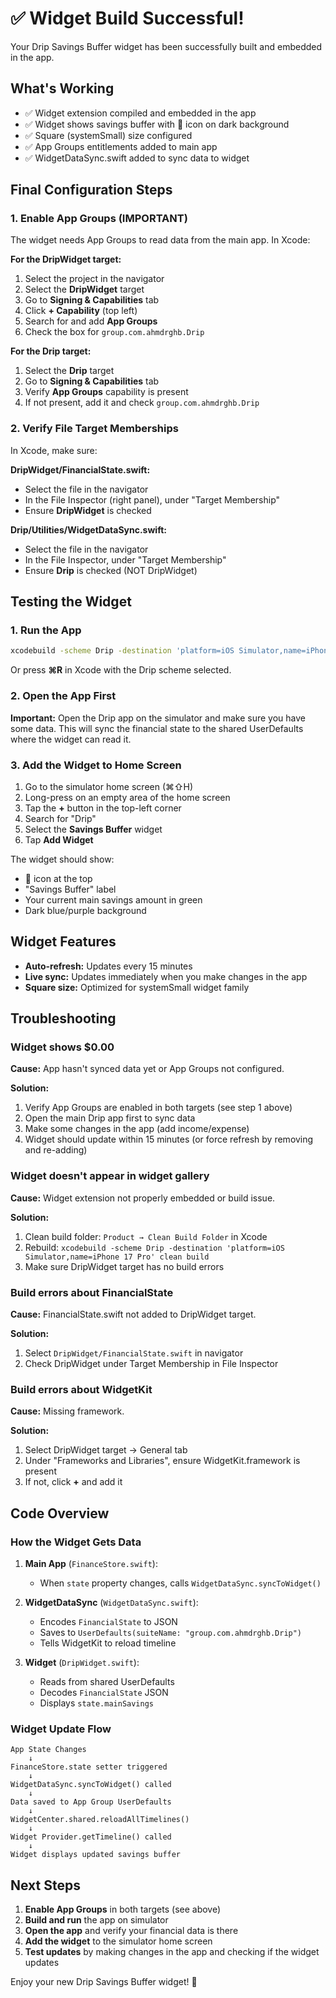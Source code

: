 # ✅ Widget Build Successful!

Your Drip Savings Buffer widget has been successfully built and embedded in the app.

## What's Working

- ✅ Widget extension compiled and embedded in the app
- ✅ Widget shows savings buffer with 🛟 icon on dark background
- ✅ Square (systemSmall) size configured
- ✅ App Groups entitlements added to main app
- ✅ WidgetDataSync.swift added to sync data to widget

## Final Configuration Steps

### 1. Enable App Groups (IMPORTANT)

The widget needs App Groups to read data from the main app. In Xcode:

**For the DripWidget target:**
1. Select the project in the navigator
2. Select the **DripWidget** target
3. Go to **Signing & Capabilities** tab
4. Click **+ Capability** (top left)
5. Search for and add **App Groups**
6. Check the box for `group.com.ahmdrghb.Drip`

**For the Drip target:**
1. Select the **Drip** target
2. Go to **Signing & Capabilities** tab
3. Verify **App Groups** capability is present
4. If not present, add it and check `group.com.ahmdrghb.Drip`

### 2. Verify File Target Memberships

In Xcode, make sure:

**DripWidget/FinancialState.swift:**
- Select the file in the navigator
- In the File Inspector (right panel), under "Target Membership"
- Ensure **DripWidget** is checked

**Drip/Utilities/WidgetDataSync.swift:**
- Select the file in the navigator
- In the File Inspector, under "Target Membership"
- Ensure **Drip** is checked (NOT DripWidget)

## Testing the Widget

### 1. Run the App

```bash
xcodebuild -scheme Drip -destination 'platform=iOS Simulator,name=iPhone 17 Pro' run
```

Or press **⌘R** in Xcode with the Drip scheme selected.

### 2. Open the App First

**Important:** Open the Drip app on the simulator and make sure you have some data. This will sync the financial state to the shared UserDefaults where the widget can read it.

### 3. Add the Widget to Home Screen

1. Go to the simulator home screen (⌘⇧H)
2. Long-press on an empty area of the home screen
3. Tap the **+** button in the top-left corner
4. Search for "Drip"
5. Select the **Savings Buffer** widget
6. Tap **Add Widget**

The widget should show:
- 🛟 icon at the top
- "Savings Buffer" label
- Your current main savings amount in green
- Dark blue/purple background

## Widget Features

- **Auto-refresh:** Updates every 15 minutes
- **Live sync:** Updates immediately when you make changes in the app
- **Square size:** Optimized for systemSmall widget family

## Troubleshooting

### Widget shows $0.00

**Cause:** App hasn't synced data yet or App Groups not configured.

**Solution:**
1. Verify App Groups are enabled in both targets (see step 1 above)
2. Open the main Drip app first to sync data
3. Make some changes in the app (add income/expense)
4. Widget should update within 15 minutes (or force refresh by removing and re-adding)

### Widget doesn't appear in widget gallery

**Cause:** Widget extension not properly embedded or build issue.

**Solution:**
1. Clean build folder: `Product → Clean Build Folder` in Xcode
2. Rebuild: `xcodebuild -scheme Drip -destination 'platform=iOS Simulator,name=iPhone 17 Pro' clean build`
3. Make sure DripWidget target has no build errors

### Build errors about FinancialState

**Cause:** FinancialState.swift not added to DripWidget target.

**Solution:**
1. Select `DripWidget/FinancialState.swift` in navigator
2. Check DripWidget under Target Membership in File Inspector

### Build errors about WidgetKit

**Cause:** Missing framework.

**Solution:**
1. Select DripWidget target → General tab
2. Under "Frameworks and Libraries", ensure WidgetKit.framework is present
3. If not, click **+** and add it

## Code Overview

### How the Widget Gets Data

1. **Main App** (`FinanceStore.swift`):
   - When `state` property changes, calls `WidgetDataSync.syncToWidget()`

2. **WidgetDataSync** (`WidgetDataSync.swift`):
   - Encodes `FinancialState` to JSON
   - Saves to `UserDefaults(suiteName: "group.com.ahmdrghb.Drip")`
   - Tells WidgetKit to reload timeline

3. **Widget** (`DripWidget.swift`):
   - Reads from shared UserDefaults
   - Decodes `FinancialState` JSON
   - Displays `state.mainSavings`

### Widget Update Flow

```
App State Changes
    ↓
FinanceStore.state setter triggered
    ↓
WidgetDataSync.syncToWidget() called
    ↓
Data saved to App Group UserDefaults
    ↓
WidgetCenter.shared.reloadAllTimelines()
    ↓
Widget Provider.getTimeline() called
    ↓
Widget displays updated savings buffer
```

## Next Steps

1. **Enable App Groups** in both targets (see above)
2. **Build and run** the app on simulator
3. **Open the app** and verify your financial data is there
4. **Add the widget** to the simulator home screen
5. **Test updates** by making changes in the app and checking if the widget updates

Enjoy your new Drip Savings Buffer widget! 🛟
